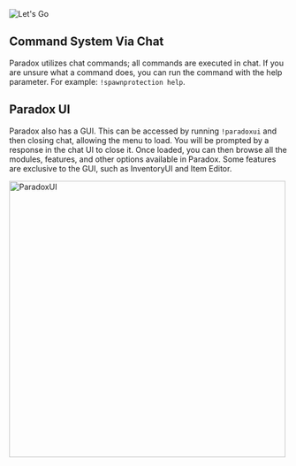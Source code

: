 <img src="https://i.imgur.com/oi5NwOp.png" alt="Let's Go">

## Command System Via Chat

Paradox utilizes chat commands; all commands are executed in chat. If you are unsure what a command does, you can run the command with the help parameter. For example: `!spawnprotection help`.

## Paradox UI

Paradox also has a GUI. This can be accessed by running `!paradoxui` and then closing chat, allowing the menu to load. You will be prompted by a response in the chat UI to close it. Once loaded, you can then browse all the modules, features, and other options available in Paradox. Some features are exclusive to the GUI, such as InventoryUI and Item Editor.

<img src="https://i.imgur.com/vu9soSz.png" alt="ParadoxUI" width="500" height="500">
